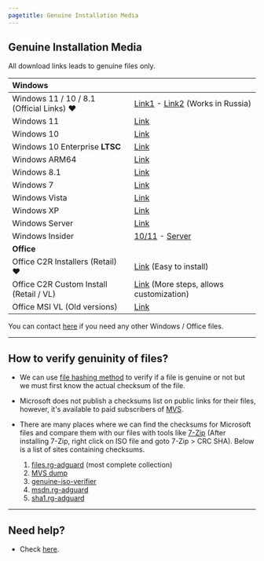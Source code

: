 ```yaml
---
pagetitle: Genuine Installation Media
---
```


## Genuine Installation Media

All download links leads to genuine files only.

| **Windows**                               |                                                                                                                                                                               |
|:-----------------------------|:------------------------------------|
| Windows 11 / 10 / 8.1 (Official Links) ❤️ | [Link1](https://www.microsoft.com/software-download) - [Link2](/msdl/) (Works in Russia)                                                                                      |
| Windows 11                                | [Link](windows_11_links.html)                                                                                                                                                 |
| Windows 10                                | [Link](windows_10_links.html)                                                                                                                                                 |
| Windows 10 Enterprise **LTSC**            | [Link](windows_ltsc_links.html)                                                                                                                                               |
| Windows ARM64                             | [Link](windows_arm_links.html)                                                                                                                                                |
| Windows 8.1                               | [Link](windows_8.1_links.html)                                                                                                                                                |
| Windows 7                                 | [Link](windows_7_links.html)                                                                                                                                                  |
| Windows Vista                             | [Link](windows_vista_links.html)                                                                                                                                              |
| Windows XP                                | [Link](windows_xp_links.html)                                                                                                                                                 |
| Windows Server                            | [Link](windows_server_links.html)                                                                                                                                             |
| Windows Insider                           | [10/11](https://www.microsoft.com/en-us/software-download/windowsinsiderpreviewiso) - [Server](https://www.microsoft.com/en-us/software-download/windowsinsiderpreviewserver) |
| **Office**                                |                                                                                                                                                                               |
| Office C2R Installers (Retail) ❤️         | [Link](office_c2r_links.html) (Easy to install)                                                                                                                               |
| Office C2R Custom Install (Retail / VL)   | [Link](office_c2r_custom.html) (More steps, allows customization)                                                                                                             |
| Office MSI VL (Old versions)              | [Link](office_msi_links.html)                                                                                                                                                 |

You can contact [here](https://discord.gg/gjJEfq7ux8) if you need any other Windows / Office files.

------------------------------------------------------------------------

## How to verify genuinity of files?

-   We can use [file hashing method](https://en.wikipedia.org/wiki/File_verification) to verify if a file is genuine or not but we must first know the actual checksum of the file.

-   Microsoft does not publish a checksums list on public links for their files, however, it's available to paid subscribers of [MVS](https://visualstudio.microsoft.com/subscriptions/).

-   There are many places where we can find the checksums for Microsoft files and compare them with our files with tools like [7-Zip](https://7-zip.org/) (After installing 7-Zip, right click on ISO file and goto 7-Zip \> CRC SHA). Below is a list of sites containing checksums.

    1.  [files.rg-adguard](https://files.rg-adguard.net/) (most complete collection)
    2.  [MVS dump](https://awuctl.github.io/mvs/)
    3.  [genuine-iso-verifier](https://genuine-iso-verifier.weebly.com/)
    4.  [msdn.rg-adguard](https://msdn.rg-adguard.net/)
    5.  [sha1.rg-adguard](https://sha1.rg-adguard.net/)

------------------------------------------------------------------------

## Need help?

-   Check [here](contactus.html).
